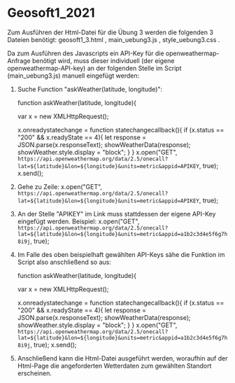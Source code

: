 # Geosoft1_2021

Zum Ausführen der Html-Datei für die Übung 3 werden die folgenden 3 Dateien benötigt: geosoft1_3.html , main_uebung3.js , style_uebung3.css .

Da zum Ausführen des Javascripts ein API-Key für die openweathermap-Anfrage benötigt wird, muss dieser individuell (der eigene openweathermap-API-key) 
an der folgenden Stelle im Script (main_uebung3.js) manuell eingefügt werden: 

1. Suche Function "askWeather(latitude, longitude)":
   
   function askWeather(latitude, longitude){

    var x = new XMLHttpRequest(); 

    x.onreadystatechange = function statechangecallback(){
        if (x.status == "200" && x.readyState == 4){
            let response = JSON.parse(x.responseText);
            showWeatherData(response);
            showWeather.style.display = "block";
        }
    }
    x.open("GET", `https://api.openweathermap.org/data/2.5/onecall?lat=${latitude}&lon=${longitude}&units=metric&appid=APIKEY`, true);
    x.send();

2. Gehe zu Zeile: x.open("GET", `https://api.openweathermap.org/data/2.5/onecall?lat=${latitude}&lon=${longitude}&units=metric&appid=APIKEY`, true);

3. An der Stelle "APIKEY" im Link muss stattdessen der eigene API-Key eingefügt werden. Beispiel:
   x.open("GET", `https://api.openweathermap.org/data/2.5/onecall?lat=${latitude}&lon=${longitude}&units=metric&appid=a1b2c3d4e5f6g7h8i9j`, true);
   
4. Im Falle des oben beispielhaft gewählten API-Keys sähe die Funktion im Script also anschließend so aus:

   function askWeather(latitude, longitude){

    var x = new XMLHttpRequest(); 

    x.onreadystatechange = function statechangecallback(){
        if (x.status == "200" && x.readyState == 4){
            let response = JSON.parse(x.responseText);
            showWeatherData(response);
            showWeather.style.display = "block";
        }
    }
    x.open("GET", `https://api.openweathermap.org/data/2.5/onecall?lat=${latitude}&lon=${longitude}&units=metric&appid=a1b2c3d4e5f6g7h8i9j`, true);
    x.send();
    
5. Anschließend kann die Html-Datei ausgeführt werden, woraufhin auf der Html-Page die angeforderten Wetterdaten zum gewählten Standort erscheinen.
